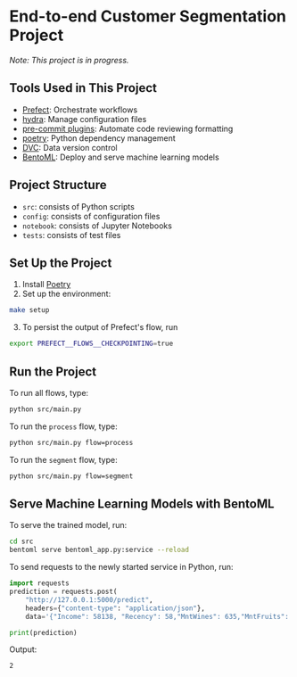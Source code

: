 # End-to-end Customer Segmentation Project

_Note: This project is in progress._

## Tools Used in This Project
* [Prefect](https://www.prefect.io/): Orchestrate workflows
* [hydra](https://hydra.cc/): Manage configuration files
* [pre-commit plugins](https://towardsdatascience.com/4-pre-commit-plugins-to-automate-code-reviewing-and-formatting-in-python-c80c6d2e9f5?sk=2388804fb174d667ee5b680be22b8b1f): Automate code reviewing formatting 
* [poetry](https://python-poetry.org/): Python dependency management
* [DVC](https://dvc.org/): Data version control
* [BentoML](https://docs.bentoml.org/en/latest/): Deploy and serve machine learning models

## Project Structure
* `src`: consists of Python scripts
* `config`: consists of configuration files
* `notebook`: consists of Jupyter Notebooks
* `tests`: consists of test files

## Set Up the Project
1. Install [Poetry](https://python-poetry.org/docs/#installation)
2. Set up the environment:
```bash
make setup
```
3. To persist the output of Prefect's flow, run 
```bash
export PREFECT__FLOWS__CHECKPOINTING=true
```

## Run the Project
To run all flows, type:
```bash
python src/main.py
```

To run the `process` flow, type:
```bash
python src/main.py flow=process
```

To run the `segment` flow, type:
```bash
python src/main.py flow=segment
```

## Serve Machine Learning Models with BentoML

To serve the trained model, run:
```bash
cd src
bentoml serve bentoml_app.py:service --reload
```
To send requests to the newly started service in Python, run:
```python
import requests
prediction = requests.post(
    "http://127.0.0.1:5000/predict",
    headers={"content-type": "application/json"},
    data='{"Income": 58138, "Recency": 58,"MntWines": 635,"MntFruits": 88,"MntMeatProducts": 546,"MntFishProducts": 172,"MntSweetProducts": 88,"MntGoldProds": 88,"Complain": 0,"Response": 1,"age": 64,"enrollment_years": 64,"family_size": 1}').text

print(prediction)
```
Output:
```bash
2
```

